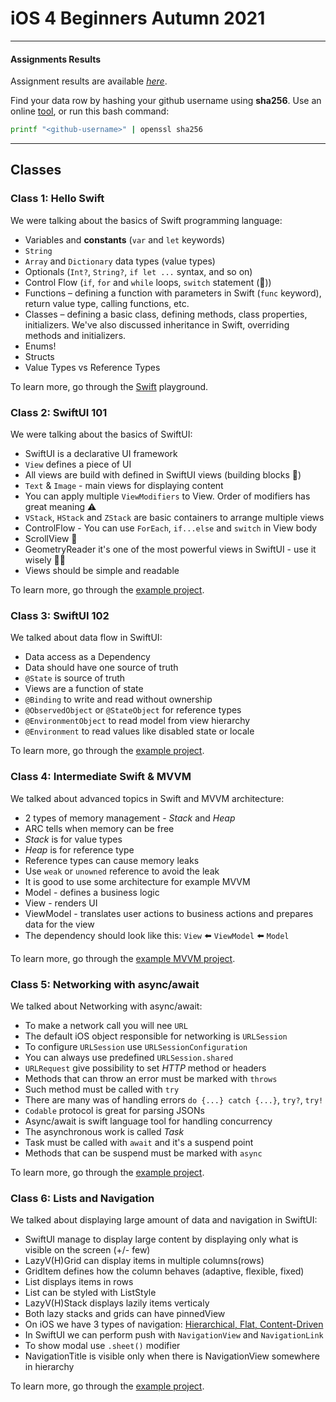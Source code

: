 # iOS 4 Beginners Autumn 2021

---

#### Assignments Results

Assignment results are available [_here_](https://docs.google.com/spreadsheets/d/1xI5ByRpoH4Nt5FwSOMYzMXxO8Lf5NLSZGver6llZlfU/edit?usp=sharing).

Find your data row by hashing your github username using **sha256**. Use an online [tool](http://www.sha1-online.com), or run this bash command:

```sh
printf "<github-username>" | openssl sha256
```

---

## Classes

### Class 1: Hello Swift

We were talking about the basics of Swift programming language:

- Variables and **constants** (`var` and `let` keywords)
- `String`
- `Array` and `Dictionary` data types (value types)
- Optionals (`Int?`, `String?`, `if let ...` syntax, and so on)
- Control Flow (`if`, `for` and `while` loops, `switch` statement (💪))
- Functions – defining a function with parameters in Swift (`func` keyword), return value type, calling functions, etc.
- Classes – defining a basic class, defining methods, class properties, initializers. We've also discussed inheritance in Swift, overriding methods and initializers.
- Enums!
- Structs
- Value Types vs Reference Types

To learn more, go through the [Swift](./Class1) playground.

### Class 2: SwiftUI 101

We were talking about the basics of SwiftUI:

- SwiftUI is a declarative UI framework
- `View` defines a piece of UI
- All views are build with defined in SwiftUI views (building blocks 🧱)
- `Text` & `Image` - main views for displaying content
- You can apply multiple `ViewModifiers` to View. Order of modifiers has great meaning ⚠️
- `VStack`, `HStack` and `ZStack` are basic containers to arrange multiple views
- ControlFlow - You can use `ForEach`, `if...else` and `switch` in View body
- ScrollView 📜
- GeometryReader it's one of the most powerful views in SwiftUI - use it wisely 🧙‍♂️
- Views should be simple and readable

To learn more, go through the [example project](./Class2).

### Class 3: SwiftUI 102

We talked about data flow in SwiftUI:

- Data access as a Dependency
- Data should have one source of truth
- `@State` is source of truth
- Views are a function of state
- `@Binding` to write and read without ownership
- `@ObservedObject` or `@StateObject` for reference types
- `@EnvironmentObject` to read model from view hierarchy 
- `@Environment` to read values like disabled state or locale

To learn more, go through the [example project](./Class3).

### Class 4: Intermediate Swift & MVVM

We talked about advanced topics in Swift and MVVM architecture:

- 2 types of memory management - *Stack* and *Heap*
- ARC tells when memory can be free
- *Stack* is for value types
- *Heap* is for reference type
- Reference types can cause memory leaks
- Use `weak` or `unowned` reference to avoid the leak
- It is good to use some architecture for example MVVM
- Model - defines a business logic
- View - renders UI
- ViewModel - translates user actions to business actions and prepares data for the view
- The dependency should look like this: `View` ⬅️ `ViewModel` ⬅️ `Model`

To learn more, go through the [example MVVM project](./Class4).

### Class 5: Networking with async/await

We talked about Networking with async/await:

- To make a network call you will nee `URL`
- The default iOS object responsible for networking is `URLSession`
- To configure `URLSession` use `URLSessionConfiguration`
- You can always use predefined `URLSession.shared`
- `URLRequest` give possibility to set *HTTP* method or headers
- Methods that can throw an error must be marked with `throws`
- Such method must be called with `try`
- There are many was of handling errors `do {...} catch {...}`, `try?`, `try!`
- `Codable` protocol is great for parsing JSONs
- Async/await is swift language tool for handling concurrency
- The asynchronous work is called *Task*
- Task must be called with `await` and it's a suspend point 
- Methods that can be suspend must be marked with `async`

To learn more, go through the [example project](./Class5).

### Class 6: Lists and Navigation

We talked about displaying large amount of data and navigation in SwiftUI:

- SwiftUI manage to display large content by displaying only what is visible on the screen (+/- few)
- LazyV(H)Grid can display items in multiple columns(rows)
- GridItem defines how the column behaves (adaptive, flexible, fixed)
- List displays items in rows 
- List can be styled with ListStyle
- LazyV(H)Stack displays lazily items verticaly
- Both lazy stacks and grids can have pinnedView
- On iOS we have 3 types of navigation: [Hierarchical, Flat, Content-Driven](https://developer.apple.com/design/human-interface-guidelines/ios/app-architecture/navigation/) 
- In SwiftUI we can perform push with `NavigationView` and `NavigationLink`
- To show modal use `.sheet()` modifier
- NavigationTitle is visible only when there is NavigationView somewhere in hierarchy

To learn more, go through the [example project](./Class6).

